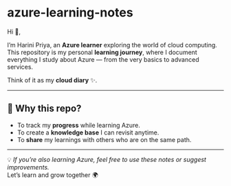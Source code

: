 # azure-learning-notes
Hi 👋,  

I’m Harini Priya, an **Azure learner** exploring the world of cloud computing.  
This repository is my personal **learning journey**, where I document everything I study about Azure — from the very basics to advanced services.  

Think of it as my **cloud diary** ✨.  

---

## 🌟 Why this repo?
- To track my **progress** while learning Azure.  
- To create a **knowledge base** I can revisit anytime.  
- To **share** my learnings with others who are on the same path.  

---

💡 *If you’re also learning Azure, feel free to use these notes or suggest improvements.*  
Let’s learn and grow together 🌍 

